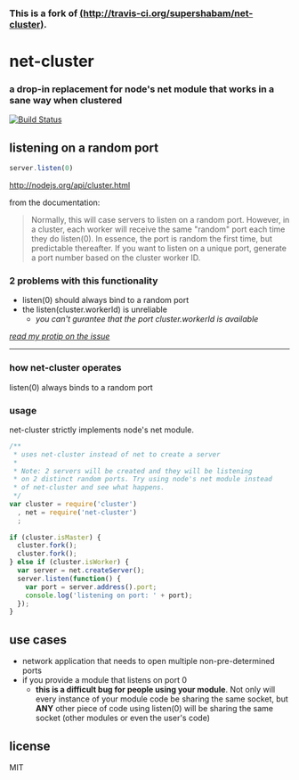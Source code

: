 ### This is a fork of [(http://travis-ci.org/supershabam/net-cluster)](http://travis-ci.org/supershabam/net-cluster).

net-cluster
===========

### a drop-in replacement for node's net module that works in a sane way when clustered

[![Build Status](https://secure.travis-ci.org/liuyanghejerry/net-cluster.png?branch=master)](http://travis-ci.org/liuyanghejerry/net-cluster)

## listening on a random port

```javascript
server.listen(0)
```
http://nodejs.org/api/cluster.html

from the documentation:

> Normally, this will case servers to listen on a random port. However, in a cluster, each worker will receive the same "random" port each time they do listen(0). In essence, the port is random the first time, but predictable thereafter. If you want to listen on a unique port, generate a port number based on the cluster worker ID.

### 2 problems with this functionality
* listen(0) should always bind to a random port
* the listen(cluster.workerId) is unreliable
  - *you can't gurantee that the port cluster.workerId is available*

*[read my protip on the issue](http://coderwall.com/p/jr7big)*

***

### how net-cluster operates
listen(0) always binds to a random port

### usage
net-cluster strictly implements node's net module.

```javascript
/**
 * uses net-cluster instead of net to create a server
 * 
 * Note: 2 servers will be created and they will be listening
 * on 2 distinct random ports. Try using node's net module instead
 * of net-cluster and see what happens.
 */
var cluster = require('cluster')
  , net = require('net-cluster')
  ;
  
if (cluster.isMaster) {
  cluster.fork();
  cluster.fork();
} else if (cluster.isWorker) {
  var server = net.createServer();
  server.listen(function() {
    var port = server.address().port;
    console.log('listening on port: ' + port);
  });
}
```

## use cases
* network application that needs to open multiple non-pre-determined ports
* if you provide a module that listens on port 0
  - **this is a difficult bug for people using your module**. Not 
    only will every instance of your module code be sharing the same 
    socket, but **ANY** other piece of code using listen(0) will be
    sharing the same socket (other modules or even the user's code)

## license
MIT
